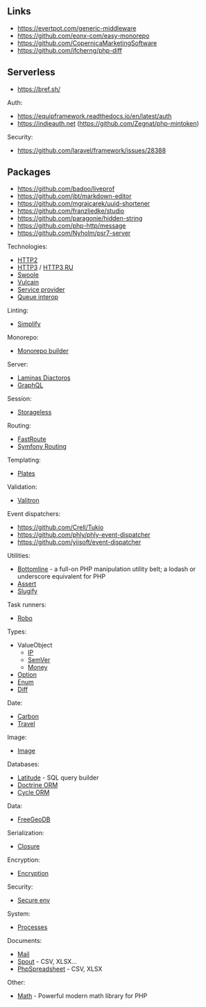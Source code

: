 ## Links

- https://evertpot.com/generic-middleware
- https://github.com/eonx-com/easy-monorepo
- https://github.com/CopernicaMarketingSoftware
- https://github.com/jfcherng/php-diff

## Serverless

- https://bref.sh/

Auth:
- https://equipframework.readthedocs.io/en/latest/auth
- https://indieauth.net (https://github.com/Zegnat/php-mintoken)

Security:
- https://github.com/laravel/framework/issues/28388

## Packages

- https://github.com/badoo/liveprof
- https://github.com/jbt/markdown-editor
- https://github.com/mgrajcarek/uuid-shortener
- https://github.com/franzliedke/studio
- https://github.com/paragonie/hidden-string
- https://github.com/php-http/message
- https://github.com/Nyholm/psr7-server

Technologies:

- [HTTP2](https://www.mnot.net/blog/2019/10/13/h2_api_multiplexing)
- [HTTP3](https://blog.cloudflare.com/http3-the-past-present-and-future/) / [HTTP3 RU](https://ru.hexlet.io/blog/posts/http-3-proshloe-nastoyaschee-i-buduschee)
- [Swoole](https://awesomeopensource.com/project/swooletw/awesome-swoole)
- [Vulcain](https://github.com/dunglas/vulcain)
- [Service provider](https://github.com/container-interop/service-provider)
- [Queue interop](https://github.com/queue-interop/queue-interop)

Linting:

- [Simplify](https://github.com/symplify/symplify)

Monorepo:

- [Monorepo builder](https://github.com/symplify/monorepo-builder)

Server:

- [Laminas Diactoros](https://github.com/laminas/laminas-diactoros)
- [GraphQL](https://github.com/webonyx/graphql-php)

Session:

- [Storageless](https://github.com/psr7-sessions/storageless)

Routing:

- [FastRoute](https://github.com/nikic/FastRoute)
- [Symfony Routing](https://github.com/symfony/routing)

Templating:

- [Plates](https://github.com/thephpleague/plates)

Validation:

- [Valitron](https://github.com/vlucas/valitron)

Event dispatchers:

- https://github.com/Crell/Tukio
- https://github.com/phly/phly-event-dispatcher
- https://github.com/yiisoft/event-dispatcher

Utilities:

- [Bottomline](https://github.com/maciejczyzewski/bottomline) - a full-on PHP manipulation utility belt; a lodash or underscore equivalent for PHP
- [Assert](https://github.com/beberlei/assert)
- [Slugify](https://github.com/cocur/slugify)

Task runners:

- [Robo](https://github.com/consolidation/Robo)

Types:

- ValueObject
    - [IP](https://github.com/darsyn/ip)
    - [SemVer](https://github.com/nikolaposa/version)
    - [Money](https://github.com/moneyphp/money)
- [Option](https://github.com/schmittjoh/php-option)
- [Enum](https://github.com/marc-mabe/php-enum)
- [Diff](https://github.com/sebastianbergmann/diff)

Date:
- [Carbon](https://github.com/briannesbitt/Carbon)
- [Travel](https://github.com/rashidlaasri/travel)

Image:
- [Image](https://github.com/Intervention/image)

Databases:

- [Latitude](https://github.com/shadowhand/latitude) - SQL query builder
- [Doctrine ORM](https://github.com/doctrine/orm)
- [Cycle ORM](https://github.com/cycle/orm)

Data:

- [FreeGeoDB](https://github.com/delight-im/FreeGeoDB)

Serialization:
- [Closure](https://github.com/opis/closure)

Encryption:
- [Encryption](https://github.com/defuse/php-encryption)

Security:

- [Secure env](https://github.com/johnathanmiller/secure-env-php)

System:

- [Processes](https://github.com/webdevium/processes)

Documents:

- [Mail](https://github.com/genkgo/mail)
- [Spout](https://github.com/box/spout) - CSV, XLSX...
- [PhpSpreadsheet](https://github.com/PHPOffice/PhpSpreadsheet) - CSV, XLSX

Other:

- [Math](https://github.com/markrogoyski/math-php) - Powerful modern math library for PHP
